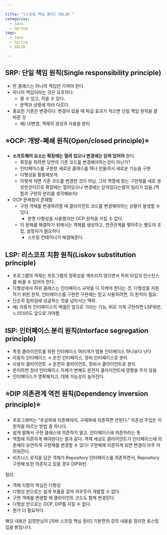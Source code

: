 ```yaml
---

title: "[스프링 핵심 원리] SOLID "
categories:
  - Java
  - Spring
tags:
  - Java
  - Spring
  - SOLID

---
```


## SRP: 단일 책임 원칙(Single responsibility principle)

- 한 클래스는 하나의 책임만 가져야 한다.
- 하나의 책임이라는 것은 모호하다.
    - 클 수 있고, 작을 수 있다.
    - 문맥과 상황에 따라 다르다.
- 중요한 기준은 변경이다. 변경이 있을 때 파급 효과가 적으면 단일 책임 원칙을 잘 따른 것
    - 예) UI변경, 객체의 생성과 사용을 분리

## ⭐️OCP: 개방-폐쇄 원칙(Open/closed principle)⭐️

- **소프트웨어 요소는 확장에는 열려 있으나 변경에는 닫혀 있어야** 한다.
    - 확장을 하려면 당연히 기존 코드를 변경해야하는것이 아닌가?
    - 인터페이스를 구현한 새로운 클래스를 하나 만들어서 새로운 기능을 구현
    - 다형성을 활용해보자.
    - 이렇게 하면 기존 코드를 변경한 것이 아님. 그저 역할에 맞는 구현체를 새로 생성한것이므로 확장에는 열려있으나 변경에는 닫혀있다는말이 일리가 있음.(역할과 구현의 분리를 생각해보자)
- OCP 문제점이 존재함
    - 구현 객체를 변경하려할 때 클라이언트 코드를 변경해야하는 상황이 발생할 수 있다.
        - 분명 다형성을 사용했지만 OCP 원칙을 지킬 수 없다.
    - 이 문제를 해결하기 위해서는 객체를 생성하고, 연관관계를 맺어주는 별도의 조립, 설정자가 필요하다
        - 스프링 컨테이너가 해결해준다.

## LSP: 리스코프 치환 원칙(Liskov substitution principle)

- 프로그램의 객체는 프로그램의 정확성을 깨뜨리지 않으면서 하위 타입의 인스턴스를 바꿀 수 있어야 한다.
- 다형성에서 하위 클래스는 인터페이스 규약을 다 지켜야 한다는 것, 다형성을 지원하기 위한 원칙, 인터페이스를 구현한 구현체는 믿고 사용하려면, 이 원칙이 필요.
- 단순히 컴파일에 성공하는 것을 넘어서는 맥락.
- 예) 자동차 인터페이스의 엑셀은 앞으로 가라는 기능, 뒤로 가게 구현하면 LSP위반, 느리더라도 앞으로 가야함.

## ISP: 인터페이스 분리 원칙(Interface segregation principle)

- 특정 클라이언트를 위한 인터페이스 여러개가 범용 인터페이스 하나보다 낫다
- 자동차 인터페이스 → 운전 인터페이스, 정비 인터페이스로 분리
- 사용자 클라이언트 → 운전자 클라이언트, 정비사 클라이언트로 분리
- 분리하면 정비 인터페이스 자체가 변해도 운전자 클라이언트에 영향을 주지 않음
- 인터페이스가 명확해지고, 대체 가능성이 높아진다.

## ⭐️DIP 의존관계 역전 원칙(Dependency inversion principle)⭐️

- 프로그래머는 "추상화에 의존해야지, 구체화에 의존하면 안된다." 의존성 주입은 이 원칙을 따르는 방법 중 하나다.
- 쉽게 말해서 구현 클래스에 의존하지 말고, 인터페이스에 의존하라는 뜻
- 역할에 의존하게 해야한다는 말과 같다. 객체 세상도 클라이언트가 인터페이스에 의존해야 유연하게 구현체를 변경할 수 있다! 구현체에 의존하게 되면 변경이 아주 어려워진다.
- 비즈니스 로직을 담은 객체가 Repository 인터페이스를 의존하면서, Repository 구현체 또한 의존하고 있을 경우 DIP위반.

정리

- 객체 지향의 핵심은 다형성
- 다형성 만으로는 쉽게 부품을 갈아 끼우듯이 개발할 수 없다.
- 구현 객체를 변경할 때 클라이언트 코드도 함께 변경된다.
- 다형성 만으로는 OCP, DIP를 지킬 수 없다.
- 뭔가 더 필요하다.

해당 내용은 김영한님의 [자바 스프링 핵심 원리] 기본편의 강의 내용을 정리한 포스팅임을 밝힙니다.

